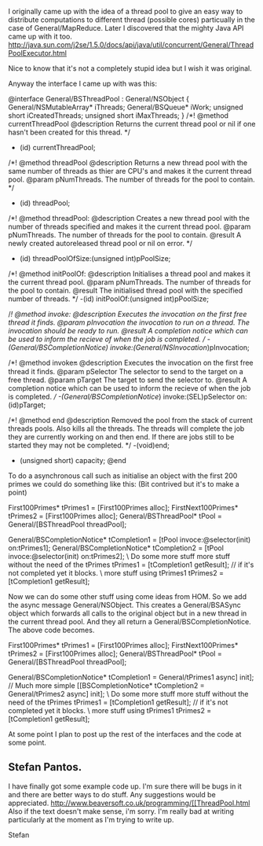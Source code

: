 I originally came up with the idea of a thread pool to give an easy way to distribute computations to different thread (possible cores) particually in the case of General/MapReduce. Later I discovered that the mighty Java API came up with it too. http://java.sun.com/j2se/1.5.0/docs/api/java/util/concurrent/General/ThreadPoolExecutor.html

Nice to know that it's not a completely stupid idea but I wish it was original.

Anyway the interface I came up with was this:
    
@interface General/BSThreadPool : General/NSObject {
	  General/NSMutableArray* iThreads;
	  General/BSQueue* iWork;
	  unsigned short iCreatedThreads;
	  unsigned short iMaxThreads;
}
/*!
  @method currentThreadPool
  @description Returns the current thread pool or nil if one hasn't been created for this thread.
*/
+ (id) currentThreadPool; 

/*!
  @method threadPool
  @description Returns a new thread pool with the same number of threads as thier are CPU's 
  and makes it the current thread pool.
  @param pNumThreads. The number of threads for the pool to contain.
*/
+ (id) threadPool;

/*!
  @method threadPool:
  @description Creates a new thread pool with the number of threads specified 
  and makes it the current thread pool.
  @param pNumThreads. The number of threads for the pool to contain.
  @result A newly created autoreleased thread pool or nil on error.
*/
+ (id) threadPoolOfSize:(unsigned int)pPoolSize;

/*!
@method initPoolOf:
@description Initialises a thread pool and makes it the current thread pool.
@param pNumThreads. The number of threads for the pool to contain.
@result The initialised thread pool with the specified number of threads.
*/
-(id) initPoolOf:(unsigned int)pPoolSize;

/*!
	  @method invoke:
	  @description Executes the invocation on the first free thread it finds.
	  @param pInvocation the invocation to run on a thread. The invocation should be ready to run.
	  @result A completion notice which can be used to inform the recieve of when the job is completed.
*/
-(General/BSCompletionNotice*) invoke:(General/NSInvocation*)pInvocation;

/*!
	  @method invoke:on:
	  @description Executes the invocation on the first free thread it finds.
	  @param pSelector The selector to send to the target on a free thread.
	  @param pTarget The target to send the selector to.
	  @result A completion notice which can be used to inform the recieve of when the job is completed.
*/
-(General/BSCompletionNotice*) invoke:(SEL)pSelector on:(id)pTarget;

/*!
	  @method end
	  @description Removed the pool from the stack of current threads pools. Also kills all the threads.
	  The threads will complete the job they are currently working on and then end. If there are jobs still
	  to be started they may not be completed.
*/
-(void)end;

- (unsigned short) capacity;
@end


To do a asynchronous call such as initialise an object with the first 200 primes we could do something like this: (Bit contrived but it's to make a point)
    
First100Primes* tPrimes1 = [First100Primes alloc];
FirstNext100Primes* tPrimes2 = [First100Primes alloc];
General/BSThreadPool* tPool = General/[BSThreadPool threadPool];

General/BSCompletionNotice* tCompletion1 = [tPool invoce:@selector(init) on:tPrimes1]; 
General/BSCompletionNotice* tCompletion2 = [tPool invoce:@selector(init) on:tPrimes2];
\\ Do some more stuff more stuff without the need of the tPrimes
tPrimes1 = [tCompletion1 getResult]; // if it's not completed yet it blocks.
\\ more stuff using tPrimes1
tPrimes2 = [tCompletion1 getResult]; 


Now we can do some other stuff using come ideas from HOM. So we add the async message General/NSObject. This creates a General/BSASync object which forwards all calls to the original object but in a new thread in the current thread pool. And they all return a General/BSCompletionNotice. The above code becomes.
    
First100Primes* tPrimes1 = [First100Primes alloc];
FirstNext100Primes* tPrimes2 = [First100Primes alloc];
General/BSThreadPool* tPool = General/[BSThreadPool threadPool];

General/BSCompletionNotice* tCompletion1 = General/tPrimes1 async] init]; // Much more simple
[[BSCompletionNotice* tCompletion2 = General/tPrimes2 async] init]; 
\\ Do some more stuff more stuff without the need of the tPrimes
tPrimes1 = [tCompletion1 getResult]; // if it's not completed yet it blocks.
\\ more stuff using tPrimes1
tPrimes2 = [tCompletion1 getResult]; 


At some point I plan to post up the rest of the interfaces and the code at some point.

Stefan Pantos.
----
I have finally got some example code up. I'm sure there will be bugs in it and there are better ways to do stuff. Any suggestions would be appreciated. http://www.beaversoft.co.uk/programming/[[ThreadPool.html Also if the text doesn't make sense, i'm sorry. I'm really bad at writing particularly at the moment as I'm trying to write up.

Stefan